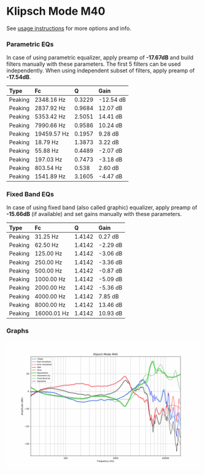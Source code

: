 # Klipsch Mode M40
See [usage instructions](https://github.com/jaakkopasanen/AutoEq#usage) for more options and info.

### Parametric EQs
In case of using parametric equalizer, apply preamp of **-17.67dB** and build filters manually
with these parameters. The first 5 filters can be used independently.
When using independent subset of filters, apply preamp of **-17.54dB**.

| Type    | Fc          |      Q | Gain      |
|:--------|:------------|:-------|:----------|
| Peaking | 2348.16 Hz  | 0.3229 | -12.54 dB |
| Peaking | 2837.92 Hz  | 0.9684 | 12.07 dB  |
| Peaking | 5353.42 Hz  | 2.5051 | 14.41 dB  |
| Peaking | 7990.66 Hz  | 0.9586 | 10.24 dB  |
| Peaking | 19459.57 Hz | 0.1957 | 9.28 dB   |
| Peaking | 18.79 Hz    | 1.3873 | 3.22 dB   |
| Peaking | 55.88 Hz    | 0.4489 | -2.07 dB  |
| Peaking | 197.03 Hz   | 0.7473 | -3.18 dB  |
| Peaking | 803.54 Hz   | 0.538  | 2.60 dB   |
| Peaking | 1541.89 Hz  | 3.1605 | -4.47 dB  |

### Fixed Band EQs
In case of using fixed band (also called graphic) equalizer, apply preamp of **-15.66dB**
(if available) and set gains manually with these parameters.

| Type    | Fc          |      Q | Gain     |
|:--------|:------------|:-------|:---------|
| Peaking | 31.25 Hz    | 1.4142 | 0.27 dB  |
| Peaking | 62.50 Hz    | 1.4142 | -2.29 dB |
| Peaking | 125.00 Hz   | 1.4142 | -3.06 dB |
| Peaking | 250.00 Hz   | 1.4142 | -3.36 dB |
| Peaking | 500.00 Hz   | 1.4142 | -0.87 dB |
| Peaking | 1000.00 Hz  | 1.4142 | -5.09 dB |
| Peaking | 2000.00 Hz  | 1.4142 | -5.36 dB |
| Peaking | 4000.00 Hz  | 1.4142 | 7.85 dB  |
| Peaking | 8000.00 Hz  | 1.4142 | 13.46 dB |
| Peaking | 16000.01 Hz | 1.4142 | 10.93 dB |

### Graphs
![](./Klipsch%20Mode%20M40.png)